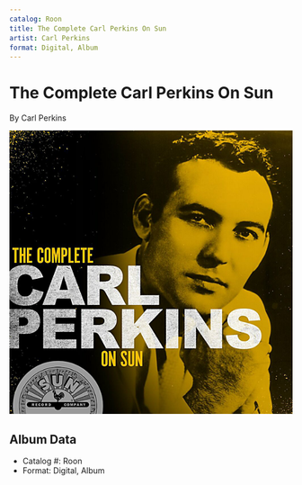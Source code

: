 ```yaml
---
catalog: Roon
title: The Complete Carl Perkins On Sun
artist: Carl Perkins
format: Digital, Album
---
```


# The Complete Carl Perkins On Sun

By Carl Perkins

![](../../assets/albumcovers/Carl_Perkins-The_Complete_Carl_Perkins_On_Sun.png)

## Album Data

- Catalog #: Roon
- Format: Digital, Album

